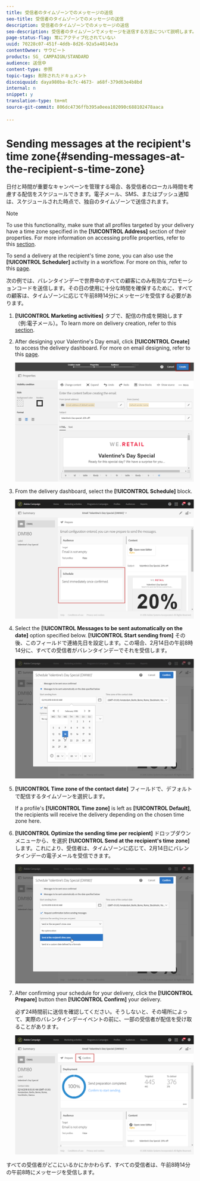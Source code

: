 ```yaml
---
title: 受信者のタイムゾーンでのメッセージの送信
seo-title: 受信者のタイムゾーンでのメッセージの送信
description: 受信者のタイムゾーンでのメッセージの送信
seo-description: 受信者のタイムゾーンでメッセージを送信する方法について説明します。
page-status-flag: 常にアクティブ化されていない
uuid: 70228c07-451f-4ddb-8d26-92a5a4814e3a
contentOwner: サウビート
products: SG_ CAMPAIGN/STANDARD
audience: 送信中
content-type: 参照
topic-tags: 削除されたドキュメント
discoiquuid: daya980ba-8c7c-4673- a68f-379d63e4b8bd
internal: n
snippet: y
translation-type: tm+mt
source-git-commit: 806dc4736ffb395a0eea102090c688102478aaca

---
```



# Sending messages at the recipient's time zone{#sending-messages-at-the-recipient-s-time-zone}

日付と時間が重要なキャンペーンを管理する場合、各受信者のローカル時間を考慮する配信をスケジュールできます。電子メール、SMS、またはプッシュ通知は、スケジュールされた時点で、独自のタイムゾーンで送信されます。

>[!NOTE]
>
>To use this functionality, make sure that all profiles targeted by your delivery have a time zone specified in the **[!UICONTROL Address]** section of their properties. For more information on accessing profile properties, refer to this [section](../../audiences/using/editing-profiles.md).

To send a delivery at the recipient's time zone, you can also use the **[!UICONTROL Scheduler]** activity in a workflow. For more on this, refer to this [page](../../automating/using/scheduler.md).

次の例では、バレンタインデーで世界中のすべての顧客にのみ有効なプロモーションコードを送信します。その日の使用に十分な時間を確保するために、すべての顧客は、タイムゾーンに応じて午前8時14分にメッセージを受信する必要があります。

1. **[!UICONTROL Marketing activities]** タブで、配信の作成を開始します（例:電子メール）。To learn more on delivery creation, refer to this [section](../../channels/using/creating-an-email.md).
1. After designing your Valentine's Day email, click **[!UICONTROL Create]** to access the delivery dashboard. For more on email designing, refer to this [page](../../designing/using/example--email-personalization.md).

   ![](assets/send-time_opt_valentine_1.png)

1. From the delivery dashboard, select the **[!UICONTROL Schedule]** block.

   ![](assets/send-time_opt_valentine_2.png)

1. Select the **[!UICONTROL Messages to be sent automatically on the date]** option specified below. **[!UICONTROL Start sending from]** その後、このフィールドで連絡先日を設定します。この場合、2月14日の午前8時14分に、すべての受信者がバレンタインデーでそれを受信します。

   ![](assets/send-time_opt_valentine.png)

1. **[!UICONTROL Time zone of the contact date]** フィールドで、デフォルトで配信するタイムゾーンを選択します。

   If a profile's **[!UICONTROL Time zone]** is left as **[!UICONTROL Default]**, the recipients will receive the delivery depending on the chosen time zone here.

1. **[!UICONTROL Optimize the sending time per recipient]** ドロップダウンメニューから、を選択 **[!UICONTROL Send at the recipient's time zone]**&#x200B;します。これにより、受信者は、タイムゾーンに応じて、2月14日にバレンタインデーの電子メールを受信できます。

   ![](assets/send-time_opt_valentine_3.png)

1. After confirming your schedule for your delivery, click the **[!UICONTROL Prepare]** button then **[!UICONTROL Confirm]** your delivery.

   必ず24時間前に送信を確認してください。そうしないと、その場所によって、実際のバレンタインデーイベントの前に、一部の受信者が配信を受け取ることがあります。

   ![](assets/send-time_opt_valentine_4.png)

すべての受信者がどこにいるかにかかわらず、すべての受信者は、午前8時14分の午前8時にメッセージを受信します。
